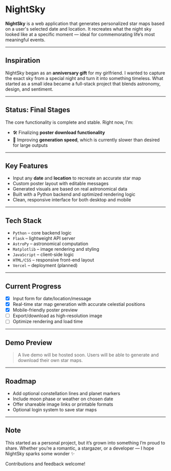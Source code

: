 # NightSky

**NightSky** is a web application that generates personalized star maps based on a user's selected date and location. It recreates what the night sky looked like at a specific moment — ideal for commemorating life’s most meaningful events.

---

## Inspiration

NightSky began as an **anniversary gift** for my girlfriend. I wanted to capture the exact sky from a special night and turn it into something timeless. What started as a small idea became a full-stack project that blends astronomy, design, and sentiment.

---

## Status: Final Stages

The core functionality is complete and stable. Right now, I'm:

- 🛠 Finalizing **poster download functionality**
- 🐢 Improving **generation speed**, which is currently slower than desired for large outputs

---

## Key Features

- Input any **date** and **location** to recreate an accurate star map
- Custom poster layout with editable messages
- Generated visuals are based on real astronomical data
- Built with a Python backend and optimized rendering logic
- Clean, responsive interface for both desktop and mobile

---

## Tech Stack

- `Python` – core backend logic
- `Flask` – lightweight API server
- `AstroPy` – astronomical computation
- `Matplotlib` – image rendering and styling
- `JavaScript` – client-side logic
- `HTML/CSS` – responsive front-end layout
- `Vercel` – deployment (planned)

---

## Current Progress

- [x] Input form for date/location/message
- [x] Real-time star map generation with accurate celestial positions
- [x] Mobile-friendly poster preview
- [ ] Export/download as high-resolution image
- [ ] Optimize rendering and load time

---

## Demo Preview

> A live demo will be hosted soon. Users will be able to generate and download their own star maps.

---

## Roadmap

- Add optional constellation lines and planet markers
- Include moon phase or weather on chosen date
- Offer shareable image links or printable formats
- Optional login system to save star maps

---

## Note

This started as a personal project, but it’s grown into something I’m proud to share. Whether you’re a romantic, a stargazer, or a developer — I hope NightSky sparks some wonder ✨

Contributions and feedback welcome!
